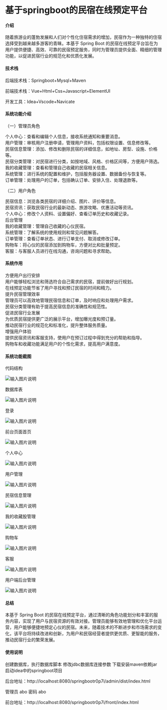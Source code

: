 # 基于springboot的民宿在线预定平台

#### 介绍

随着旅游业的蓬勃发展和人们对个性化住宿需求的增加，民宿作为一种独特的住宿选择受到越来越多游客的青睐。本基于 Spring Boot 的民宿在线预定平台旨在为用户提供便捷、高效、可靠的民宿预定服务，同时为管理员提供全面、精细的管理功能，以促进民宿行业的规范化和优质化发展。

#### 技术栈

后端技术栈：Springboot+Mysql+Maven

前端技术栈：Vue+Html+Css+Javascript+ElementUI

开发工具：Idea+Vscode+Navicate

#### 系统功能介绍

（一）管理员角色  

个人中心：查看和编辑个人信息，接收系统通知和重要消息。  
用户管理：审核用户注册申请，管理用户资料，包括权限设置、信息修改等。  
民宿信息管理：添加、修改和删除民宿的详细信息，如地址、房型、设施、价格等。  
民宿分类管理：对民宿进行分类，如按地域、风格、价格区间等，方便用户筛选。  
我的收藏管理：查看和管理自己收藏的民宿相关信息。  
系统管理：进行系统的配置和维护，包括服务器设置、数据备份与恢复等。  
订单管理：处理用户的订单，包括确认订单、安排入住、处理退款等。  

（二）用户角色  

民宿信息：浏览各类民宿的详细介绍、图片、评价等信息。  
民宿资讯：获取民宿行业的最新动态、旅游攻略、优惠活动等资讯。  
个人中心：修改个人资料、设置偏好、查看订单历史和收藏记录。  
后台管理  
我的收藏管理：管理自己收藏的心仪民宿。  
系统管理：了解系统的使用规则和常见问题解答。  
订单管理：查看订单状态、进行订单支付、取消或修改订单。  
购物车：将心仪的民宿添加到购物车，方便对比和批量预定。  
客服：与客服人员进行在线沟通，咨询问题和寻求帮助。  

#### 系统作用

方便用户出行安排  
用户能够轻松浏览和筛选符合自己需求的民宿，提前做好出行规划。  
在线预定功能节省了用户寻找和预订民宿的时间和精力。  
提升民宿管理效率  
管理员可以高效地管理民宿信息和订单，及时响应和处理用户需求。  
民宿分类管理有助于提高民宿信息的准确性和规范性。  
促进民宿行业发展  
为优质民宿提供更广泛的展示平台，增加曝光度和预订量。  
推动民宿行业的规范化和标准化，提升整体服务质量。  
增强用户体验  
提供民宿资讯和客服支持，使用户在预订过程中得到充分的帮助和指导。  
购物车和收藏功能满足用户的个性化需求，提高用户满意度。  

#### 系统功能截图

代码结构

![输入图片说明](images/fa272a4958dff4eede2cd747ac4d4eb.png)

数据库表

![输入图片说明](images/1eeaefa230c2932a22462ff48588166.png)

登录

![输入图片说明](images/2a7ec644aa8e2fb1c839cdd4a3fb7c3.png)

前台页面首页

![输入图片说明](images/cdcecfd2ae5f14bcb868e2a283db0a0.png)

个人中心

![输入图片说明](images/a883da2cc7f18e875861535ad27e440.png)

用户管理

![输入图片说明](images/6a0aa1c0eefdc2c2869385c7b6caa90.png)

民宿信息管理

![输入图片说明](images/2fddf3239edd360424ff94a129bc6ae.png)

我的收藏股管理

![输入图片说明](images/3b170e7c0475a63cdb51c51464e4268.png)

购物车

![输入图片说明](images/b02e620fd9dd8bbc43cff3dd8d8bcc8.png)

客服

![输入图片说明](images/00e7c1a8816e5db4b80a24a5f772b73.png)

用户端后台管理

![输入图片说明](images/f3d437188d7a80de95beeaea976d34e.png)

#### 总结

本基于 Spring Boot 的民宿在线预定平台，通过清晰的角色功能划分和丰富的服务内容，实现了用户与民宿资源的有效对接。管理员能够有效地管理和优化平台运营，用户能够便捷地预定心仪的民宿。未来，随着技术的不断进步和市场需求的变化，该平台将持续改进和创新，为用户和民宿经营者提供更优质、更智能的服务，推动民宿行业的繁荣发展。

#### 使用说明

创建数据库，执行数据库脚本 修改jdbc数据库连接参数 下载安装maven依赖jar 启动idea中的springboot项目

后台地址：http://localhost:8080/springbootr0p7i/admin/dist/index.html

管理员  abo 密码 abo

前台地址：http://localhost:8080/springbootr0p7i/front/index.html


